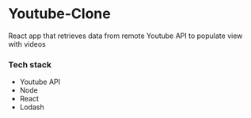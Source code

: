 # Youtube-Clone
React app that retrieves data from remote Youtube API to populate view with videos


### Tech stack
* Youtube API
* Node
* React
* Lodash